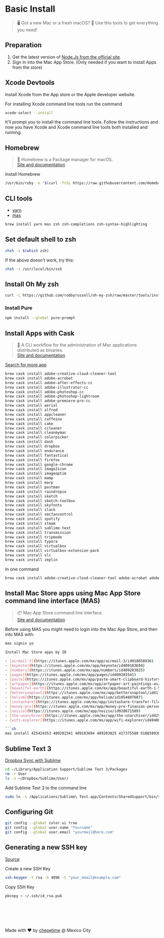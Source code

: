 # Basic Install

> 🖥 Got a new Mac or a fresh macOS? 🍎 Use this tools to get everything you need!

## Preparation

1. Get the latest version of [Node.Js from the official site](https://nodejs.org/en/).
2. Sign In into the Mac App Store. (Only needed if you want to install Apps from the store)

## Xcode Devtools

Install Xcode from the App store or the Apple developer website.

For installing Xcode command line tools run the command

```sh
xcode-select --install
```

It'll prompt you to install the command line tools. Follow the instructions and now you have Xcode and Xcode command line tools both installed and running.

## Homebrew

> 🍰 Homebrew is a Package manager for macOS.
> <br> [Site and documentation](https://brew.sh)

Install Homebrew

```sh
/usr/bin/ruby -e "$(curl -fsSL https://raw.githubusercontent.com/Homebrew/install/master/install)"
```

## CLI tools

- [yarn](https://github.com/yarnpkg/yarn)
- [mas](https://github.com/mas-cli/mas)

```sh
brew install yarn mas zsh zsh-completions zsh-syntax-highlighting
```

## Set default shell to zsh

```sh
chsh -s $(which zsh)
```

If the above doesn't work, try this:

```sh
chsh -s /usr/local/bin/zsh
```

## Install Oh My zsh

```sh
curl -L https://github.com/robbyrussell/oh-my-zsh/raw/master/tools/install.sh | sh
```

### Install Pure

```sh
npm install --global pure-prompt
```

## Install Apps with Cask

> 🌰 A CLI workflow for the administration of Mac applications distributed as binaries.
> <br> [Site and documentation](https://caskroom.github.io/)

[Search for more app](https://caskroom.github.io/search)

```sh
brew cask install adobe-creative-cloud-cleaner-tool
brew cask install adobe-acrobat
brew cask install adobe-after-effects-cc
brew cask install adobe-illustrator-cc
brew cask install adobe-photoshop-cc
brew cask install adobe-photoshop-lightroom
brew cask install adobe-premiere-pro-cc
brew cask install aerial
brew cask install alfred
brew cask install appcleaner
brew cask install caffeine
brew cask install cake
brew cask install ccleaner
brew cask install cleanmymac
brew cask install colorpicker
brew cask install dash
brew cask install dropbox
brew cask install endurance
brew cask install fantastical
brew cask install firefox
brew cask install google-chrome
brew cask install image2icon
brew cask install imageoptim
brew cask install mamp
brew cask install marp
brew cask install postman
brew cask install raindropio
brew cask install sketch
brew cask install sketch-toolbox
brew cask install skyfonts
brew cask install slack
brew cask install smcfancontrol
brew cask install spotify
brew cask install steam
brew cask install sublime-text
brew cask install transmission
brew cask install tripmode
brew cask install typora
brew cask install virtualbox
brew cask install virtualbox-extension-pack
brew cask install vlc
brew cask install zeplin
```

In one command

```sh
brew cask install adobe-creative-cloud-cleaner-tool adobe-acrobat adobe-after-effects-cc adobe-illustrator-cc adobe-photoshop-cc adobe-photoshop-lightroom adobe-premiere-pro-cc aerial alfred appcleaner caffeine cake ccleaner cleanmymac colorpicker dash dropbox endurance fantastical firefox google-chrome image2icon imageoptim mamp marp postman raindropio sketch sketch-toolbox skyfonts slack smcfancontrol spotify steam sublime-text transmission tripmode typora virtualbox virtualbox-extension-pack vlc zeplin
```

## Install Mac Store apps using Mac App Store command line interface (MAS)

> 📦 Mac App Store command line interface.
> <br>[Site and documentation](https://github.com/mas-cli/mas)

Before using MAS you might need to login into the Mac App Store, and then into MAS with:

```sh
mas signin yo

Install Mac Store apps by ID

- [airmail-3](https://itunes.apple.com/mx/app/airmail-3/id918858936)
- [keynote](https://itunes.apple.com/mx/app/keynote/id409183694)
- [numbers](https://itunes.apple.com/mx/app/numbers/id409203825)
- [pages](https://itunes.apple.com/mx/app/pages/id409201541)
- [paste](https://itunes.apple.com/mx/app/paste-smart-clipboard-history/id967805235)
- [artpaper](https://itunes.apple.com/mx/app/artpaper-art-paintings-as/id1028838684)
- [beautiful-earth](https://itunes.apple.com/mx/app/beautiful-earth-1-500+-earth/id1041381991)
- [bettersnaptool](https://itunes.apple.com/mx/app/bettersnaptool/id417375580)
- [helium](https://itunes.apple.com/mx/app/helium/id1054607607)
- [instashare](https://itunes.apple.com/mx/app/instashare-transfer-files/id685953216)
- [money-pro](https://itunes.apple.com/mx/app/money-pro-finanzas-personales/id972572731)
- [noizio](https://itunes.apple.com/mx/app/noizio/id928871589)
- [the-unarchiver](https://itunes.apple.com/mx/app/the-unarchiver/id425424353)
- [wifi-explorer](https://itunes.apple.com/mx/app/wifi-explorer/id494803304)

```sh
mas install 425424353 409201541 409183694 409203825 417375580 918858936 967805235 494803304 1054607607 1041381991 1028838684 928871589 972572731
```

## Sublime Text 3

[Dropbox Sync with Sublime](https://packagecontrol.io/docs/syncing#dropbox-osx)

```sh
cd ~/Library/Application Support/Sublime Text 3/Packages
rm -r User
ls -s ~/Dropbox/Sublime/User/
```

Add Sublime Text 3 to the command line

```sh
sudo ln -s /Applications/Sublime\ Text.app/Contents/SharedSupport/bin/subl /usr/local/bin/subl
```


## Configuring Git

```sh
git config --global color.ui true
git config --global user.name "Yourname"
git config --global user.email "yourmail@here.com"
```

## Generating a new SSH key

[Source](https://help.github.com/articles/generating-a-new-ssh-key-and-adding-it-to-the-ssh-agent/)

Create a new SSH Key

```sh
ssh-keygen -t rsa -b 4096 -C "your_email@example.com"
```

Copy SSH Key

```sh
pbcopy < ~/.ssh/id_rsa.pub
```


<br><br>
---

Made with ❤️ by [chepetime](https://github.com/chepetime) @ Mexico City